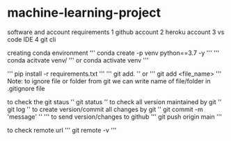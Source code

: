 # machine-learning-project
software and account requirements 
1 github account
2 heroku account
3 vs code IDE 
4 git cli 


creating conda environment
'''
conda create -p venv python==3.7 -y
'''
'''
conda acitvate venv/
'''
or conda activate venv
'''

'''
pip install -r requirements.txt
'''
'''
git add.
''
or
'''
git add <file_name>
'''
Note: to ignore file or folder from git we can write name of file/folder in .gitignore file

to check the git staus
''
git status
''
to check all version maintained by git 
''
git log
''
to create version/commit all changes by git
''
git commit -m 'message'
''
'''
to send version/changes to github
'''
git push origin main 
'''



to check remote url
'''
git remote -v
'''
